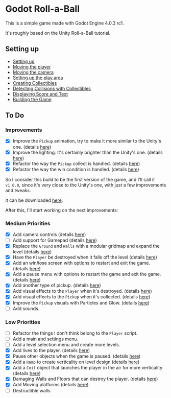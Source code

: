 # Godot Roll-a-Ball

This is a simple game made with Godot Engine 4.0.3 rc1.

It's roughly based on the Unity Roll-a-Ball tutorial.

## Setting up

* [Setting up](docs/setting-up.md)
* [Moving the player](docs/moving-the-player.md)
* [Moving the camera](docs/moving-the-camera.md)
* [Setting up the play area](docs/setting-up-the-play-area.md)
* [Creating Collectibles](docs/creating-collectibles.md)
* [Detecting Collisions with Collectibles](docs/detecting-collisions-with-collectibles.md)
* [Displaying Score and Text](docs/displaying-score-and-text.md)
* [Building the Game](docs/building-the-game.md)

## To Do

### Improvements

- [x] Improve the `Pickup` animation, try to make it more similar to the Unity's one. (details [here](docs/improvements.md#pickup-animation))
- [x] Improve the lighting. It's certainly brighter than the Unity's one. (details [here](docs/improvements.md#improving-the-lighting))
- [x] Refactor the way the `Pickup` collect is handled. (details [here](docs/improvements.md#refactoring-the-pickup-collect))
- [x] Refactor the way the win condition is handled. (details [here](docs/improvements.md#refactoring-the-win-condition))

So I consider this build to be the first version of the game, and I'll call it `v1.0.0`, since it's very close to the Unity's one, with just a few improvements and tweaks.

It can be downloaded [here](https://github.com/jrenato/godot-roll-a-ball/releases/tag/1.0.0).

After this, I'll start working on the next improvements:

### Medium Priorities

- [x] Add camera controls (details [here](docs/medium-priorities.md#camera-controls))
- [ ] Add support for Gamepad (details [here](docs/medium-priorities.md#gamepad-support))
- [x] Replace the `Ground` and `Walls` with a modular gridmap and expand the level (details [here](docs/medium-priorities.md#modular-gridmap))
- [x] Have the `Player` be destroyed when it falls off the level (details [here](docs/medium-priorities.md#player-death-and-respawn))
- [x] Add an win/lose screen with options to restart and exit the game. (details [here](docs/medium-priorities.md#losing-and-restarting-the-level))
- [x] Add a pause menu with options to restart the game and exit the game. (details [here](docs/medium-priorities.md#adding-a-pause-menu))
- [x] Add another type of pickup. (details [here](docs/medium-priorities.md#life-pickup))
- [x] Add visual effects to the `Player` when it's destroyed. (details [here](docs/medium-priorities.md#animate-player-death))
- [x] Add visual effects to the `Pickup` when it's collected. (details [here](docs/medium-priorities.md#animate-pickup-collected))
- [x] Improve the `Pickup` visuals with Particles and Glow. (details [here](docs/medium-priorities.md#improve-pickup-visuals))
- [ ] Add sounds.

### Low Priorities

- [ ] Refactor the things I don't think belong to the `Player` script.
- [ ] Add a main and settings menu.
- [ ] Add a level selection menu and create more levels.
- [x] Add lives to the player. (details [here](docs/low-priorities.md#add-lives-to-the-player))
- [x] Pause other objects when the game is paused. (details [here](docs/low-priorities.md#pause-other-objects))
- [x] Add a `Ramp` to create verticality on level design (details [here](docs/low-priorities.md#add-a-ramp-to-create-verticality-on-level-design))
- [x] Add a `Coil` object that launches the player in the air for more verticality (details [here](docs/low-priorities.md#add-a-coil-object-that-launches-the-player-in-the-air-for-more-verticality))
- [x] Damaging Walls and Floors that can destroy the player. (details [here](docs/low-priorities.md#damaging-walls-and-floors))
- [x] Add Moving platforms (details [here](docs/low-priorities.md#moving-platforms))
- [ ] Destructible walls
